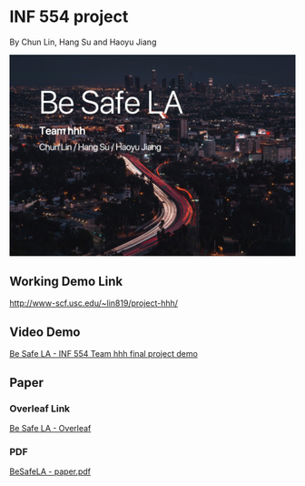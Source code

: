 # INF 554 project
By Chun Lin, Hang Su and Haoyu Jiang

![](./assets/intro-page-squashed.jpg)



## Working Demo Link
http://www-scf.usc.edu/~lin819/project-hhh/

## Video Demo
[Be Safe LA - INF 554 Team hhh final project demo](https://youtu.be/zINk8drxKYY)

## Paper

### Overleaf Link
[Be Safe LA - Overleaf](https://www.overleaf.com/read/mhrdbyvnxjpv)

### PDF
[BeSafeLA - paper.pdf](BeSafeLA%20-%20paper.pdf)

